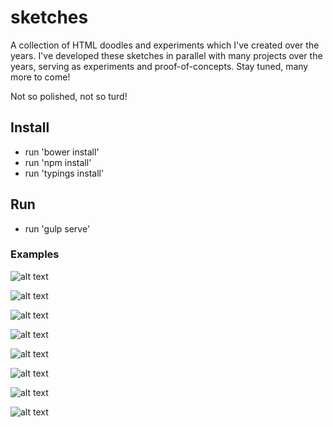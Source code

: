 # sketches

A collection of HTML doodles and experiments which I've created over the years. I've developed these sketches in parallel with many projects over the years, serving as experiments and proof-of-concepts. Stay tuned, many more to come!

Not so polished, not so turd!

## Install

- run 'bower install'
- run 'npm install'
- run 'typings install' 

## Run

- run 'gulp serve'

### Examples

![alt text](https://github.com/k-may/sketches/blob/master/img/Carousel2D.PNG?raw=true)

![alt text](https://github.com/k-may/sketches/blob/master/img/Carousel3D.PNG?raw=true)

![alt text](https://github.com/k-may/sketches/blob/master/img/OrthoPanel.PNG?raw=true)

![alt text](https://github.com/k-may/sketches/blob/master/img/RunningPipes.PNG?raw=true)

![alt text](https://github.com/k-may/sketches/blob/master/img/StretchMesh.PNG?raw=true)

![alt text](https://github.com/k-may/sketches/blob/master/img/Traingles1.PNG?raw=true)

![alt text](https://github.com/k-may/sketches/blob/master/img/Traingles2.PNG?raw=true)

![alt text](https://github.com/k-may/sketches/blob/master/img/Traingles3.PNG?raw=true)
